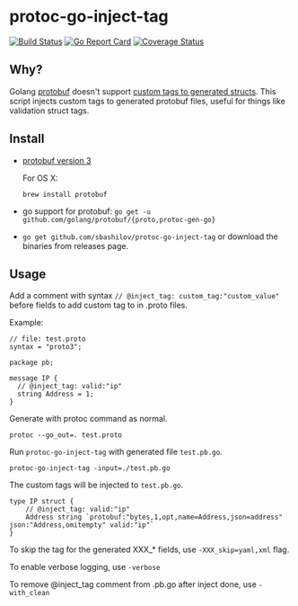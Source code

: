 # protoc-go-inject-tag

[![Build Status](https://travis-ci.org/favadi/protoc-go-inject-tag.svg?branch=master)](https://travis-ci.org/favadi/protoc-go-inject-tag)
[![Go Report Card](https://goreportcard.com/badge/github.com/sbashilov/protoc-go-inject-tag)](https://goreportcard.com/report/github.com/sbashilov/protoc-go-inject-tag)
[![Coverage Status](https://coveralls.io/repos/github/favadi/protoc-go-inject-tag/badge.svg)](https://coveralls.io/github/favadi/protoc-go-inject-tag)

## Why?

Golang [protobuf](https://github.com/golang/protobuf) doesn't support
[custom tags to generated structs](https://github.com/golang/protobuf/issues/52). This
script injects custom tags to generated protobuf files, useful for
things like validation struct tags.

## Install

* [protobuf version 3](https://github.com/google/protobuf)

  For OS X:
  
  ```
  brew install protobuf
  ```
* go support for protobuf: `go get -u github.com/golang/protobuf/{proto,protoc-gen-go}`

*  `go get github.com/sbashilov/protoc-go-inject-tag` or download the
  binaries from releases page.

## Usage

Add a comment with syntax `// @inject_tag: custom_tag:"custom_value"`
before fields to add custom tag to in .proto files.

Example:

```
// file: test.proto
syntax = "proto3";

package pb;

message IP {
  // @inject_tag: valid:"ip"
  string Address = 1;
}
```

Generate with protoc command as normal.

```
protoc --go_out=. test.proto
```

Run `protoc-go-inject-tag` with generated file `test.pb.go`.

```
protoc-go-inject-tag -input=./test.pb.go
```

The custom tags will be injected to `test.pb.go`.

```
type IP struct {
	// @inject_tag: valid:"ip"
	Address string `protobuf:"bytes,1,opt,name=Address,json=address" json:"Address,omitempty" valid:"ip"`
}
```

To skip the tag for the generated XXX_* fields, use
`-XXX_skip=yaml,xml` flag.

To enable verbose logging, use `-verbose`

To remove @inject_tag comment from .pb.go after inject done, use `-with_clean`